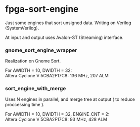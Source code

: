 fpga-sort-engine
================

Just some engines that sort unsigned data.
Writing on Verilog (SystemVerilog).

At input and output uses Avalon-ST (Streaming) interface.

### gnome\_sort\_engine\_wrapper 
Realization on Gnome Sort.

For AWIDTH = 10, DWIDTH = 32: <br>
Altera Cyclone V 5CBA2F17C8: 136 MHz, 207 ALM

### sort\_engine\_with\_merge 
Uses N engines in parallel, and merge tree at output ( to reduce proccessing time ).

For AWIDTH = 10, DWIDTH = 32, ENGINE\_CNT = 2: <br>
Altera Cyclone V 5CBA2F17C8: 93 MHz, 428 ALM
